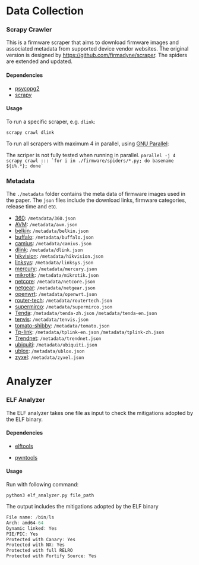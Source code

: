 # Data Collection

### Scrapy Crawler

This is a firmware scraper that aims to download firmware images and associated
metadata from supported device vendor websites. The original version is designed by https://github.com/firmadyne/scraper. The spiders are extended and updated.

#### Dependencies

* [psycopg2](http://initd.org/psycopg/)
* [scrapy](http://scrapy.org/)

#### Usage

To run a specific scraper, e.g. `dlink`:

`scrapy crawl dlink`

To run all scrapers with maximum 4 in parallel, using [GNU Parallel](https://www.gnu.org/software/parallel/):

The scriper is not fully tested when running in parallel. 
```parallel -j 4 scrapy crawl ::: `for i in ./firmware/spiders/*.py; do basename ${i%.*}; done` ```



### Metadata

The ```./metadata``` folder contains the meta data of firmware images used in the paper. The ```json``` files include the download links, firmware categories, release time and etc. 

- [360](luyou.360.cn): 	```/metadata/360.json```
- [AVM](download.avm.de):    ```/metadata/avm.json```
- [belkin](belkin.com):   ```/metadata/belkin.json```
- [buffalo](https://www.buffalotech.com):  ```/metadata/buffalo.json```
- [camius](camius.com):  ```/metadata/camius.json```
- [dlink](dlink.com):      ```/metadata/dlink.json```
- [hikvision](hikvisioneurope.com):  ```/metadata/hikvision.json```
- [linksys](linksys.com):     ```/metadata/linksys.json```
- [mercury](mercurycom.com.cn):   ```/metadata/mercury.json```
- [mikrotik](mikrotik.com):   ```/metadata/mikrotik.json```
- [netcore](netcoretec.com):    ```/metadata/netcore.json```
- [netgear](netgear.com):    ```/metadata/netgear.json```
- [openwrt](downloads.openwrt.org):   ```/metadata/openwrt.json```
- [router-tech](routertech.org):  ```/metadata/routertech.json```
- [supermirco](supermicro.com):  ```/metadata/supermirco.json```
- [Tenda](tendacn.com):    ```/metadata/tenda-zh.json```  ```/metadata/tenda-en.json```
- [tenvis](tenvis.com):    ```/metadata/tenvis.json```
- [tomato-shibby](tomato.groov.pl):    ```/metadata/tomato.json```
- [Tp-link](https://www.tp-link.com):     ```/metadata/tplink-en.json```     ```/metadata/tplink-zh.json```
- [Trendnet](trendnet.com):     ```/metadata/trendnet.json```
- [ubiquiti](ubnt.com):     ```/metadata/ubiquiti.json```
- [ublox](u-blox.com):    ```/metadata/ublox.json```
- [zyxel](zyxel.com):    ```/metadata/zyxel.json```





# Analyzer

### ELF Analyzer

The ELF analyzer takes one file as input to check the mitigations adopted by the ELF binary. 

#### Dependencies

* [elftools](https://pypi.org/project/pyelftools/)

* [pwntools](https://docs.pwntools.com/en/stable/)

#### Usage

Run with following command:

```python3 elf_analyzer.py file_path```

The output includes the mitigations adopted by the ELF binary

```c
File name: /bin/ls
Arch: amd64-64
Dynamic linked: Yes
PIE/PIC: Yes
Protected with Canary: Yes
Protected with NX: Yes
Protected with full RELRO
Protected with Fortify Source: Yes
```









